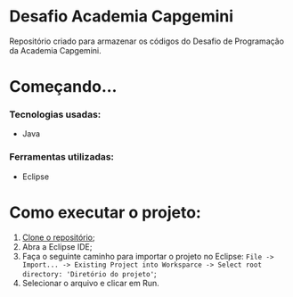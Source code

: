 # Desafio Academia Capgemini

Repositório criado para armazenar os códigos do Desafio de Programação da Academia Capgemini.

# Começando...

### Tecnologias usadas:
- Java

### Ferramentas utilizadas:
- Eclipse

# Como executar o projeto:

1. [Clone o repositório](https://github.com/alejandro-espejo/desafio_acad_capge.git);
2. Abra a Eclipse IDE;
3. Faça o seguinte caminho para importar o projeto no Eclipse: 
  ```File -> Import... -> Existing Project into Worksparce -> Select root directory: 'Diretório do projeto'```;
4. Selecionar o arquivo e clicar em Run.
